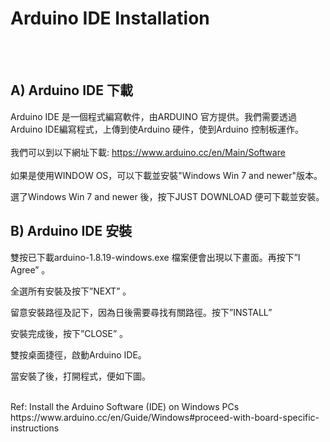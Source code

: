 
<h1>Arduino IDE Installation</h1>
<br><br>
<h2>A) Arduino IDE 下載</h2>
Arduino IDE 是一個程式編寫軟件，由ARDUINO 官方提供。我們需要透過Arduino IDE編寫程式，上傳到使Arduino 硬件，使到Arduino 控制板運作。
<br><br>我們可以到以下網址下載: <a href="https://www.arduino.cc/en/Main/Software" target="_blank">https://www.arduino.cc/en/Main/Software</a>
<br><br>
如果是使用WINDOW OS，可以下載並安裝"Windows Win 7 and newer"版本。

選了Windows Win 7 and newer 後，按下JUST DOWNLOAD 便可下載並安裝。

<h2>B) Arduino IDE 安裝</h2>
雙按已下載arduino-1.8.19-windows.exe 檔案便會出現以下畫面。再按下”I Agree” 。

全選所有安裝及按下”NEXT” 。

留意安裝路徑及記下，因為日後需要尋找有關路徑。按下”INSTALL”

安裝完成後，按下”CLOSE” 。

雙按桌面捷徑，啟動Arduino IDE。

當安裝了後，打開程式，便如下圖。

<br>
Ref: 
Install the Arduino Software (IDE) on Windows PCs<br>
https://www.arduino.cc/en/Guide/Windows#proceed-with-board-specific-instructions
